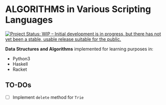 # ALGORITHMS in Various Scripting Languages

[![Project Status: WIP – Initial development is in progress, but there has not yet been a stable, usable release suitable for the public.](https://www.repostatus.org/badges/latest/wip.svg)](https://www.repostatus.org/#wip)

**Data Structures and Algorithms** implemented for learning purposes in: 

- Python3
- Haskell
- Racket 

## TO-DOs

- [ ] Implement `delete` method for `Trie`